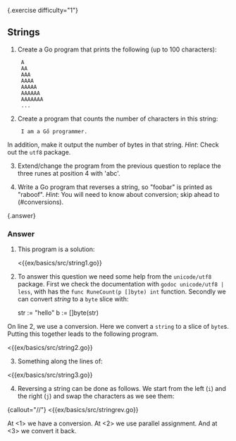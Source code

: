 {.exercise difficulty="1"}
## Strings

1. Create a Go program that prints the following (up to 100 characters):

        A
        AA
        AAA
        AAAA
        AAAAA
        AAAAAA
        AAAAAAA
        ...

2. Create a program that counts the number of characters in this string:

        I am a Gő programmer.

In addition, make it output the number of bytes in that string.
*Hint*: Check out the `utf8` package.

3. Extend/change the program from the previous question to replace the three runes at
position 4 with 'abc'.

4. Write a Go program that reverses a string, so "foobar" is printed as "raboof".
*Hint*: You will need to know about conversion; skip ahead to (#conversions).


{.answer}
### Answer

1. This program is a solution:

   <{{ex/basics/src/string1.go}}

2. To answer this question we need some help from
the `unicode/utf8` package. First we check the documentation
with `godoc unicode/utf8 | less`, with has the
`func RuneCount(p []byte) int` function. Secondly
we can convert *string* to a `byte` slice with:

    str := "hello"
    b   := []byte(str)

On line 2, we use a conversion. Here we convert a `string`
to a slice of `byte`s. Putting this together leads to the following program.

<{{ex/basics/src/string2.go}}

3. Something along the lines of:

<{{ex/basics/src/string3.go}}

4. Reversing a string can be done as follows. We start from the left (`i`) and
the right (`j`) and swap the characters as we see them:

{callout="//"}
<{{ex/basics/src/stringrev.go}}

At <1> we have a conversion.
At <2> we use parallel assignment.
And at <3> we convert it back.
